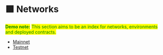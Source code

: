 # 🟩 Networks

<mark style="color:green;">**Demo note:**</mark> <mark style="color:green;"></mark><mark style="color:green;">This section aims to be an index for networks, environments and deployed contracts.</mark>

* [Mainnet](mainnet.md)
* [Testnet](testnet.md)
